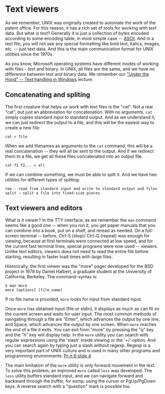 # Text viewers

As we remember, UNIX was originally created to automate the work of the patent office. For this reason, it has a rich set of tools for working with text data. But what is text? Generally it is just a collection of bytes encoded according to some encoding table, in most simple case -- [ASCII](https://en.wikipedia.org/wiki/ASCII). And in a text file, you will not see any special formatting like bold text, italics, images, etc. -- just text data. And this is the main communication format for UNIX utilities since the 1970s.

As you know, Microsoft operating systems have different modes of working with files - text and binary. In UNIX, all files are the same, and we have no difference between text and binary data. We remember our ["Under the Hood" -- Text handling in Windows](../under_the_hood/04_text_in_Windows.md) lecture.

## Concatenating and spliting

The first creature that helps us work with text files is the "cat". Not a real "cat", but just an abbreviation for concatenation. With no arguments, `cat` simply copies standard input to standard output. And as we understand it, we can just redirect the output to a file, and this will be the easiest way to create a new file:
```
cat > file
```
When we add filenames as arguments to the `cat` command, this will be a real concatenation -- they will all be sent to the output. And if we redirect them to a file, we get all these files concatenated into an output file.
```
cat f1 f2... > all
```
If we can combine something, we must be able to split it. And we have two utilities for different types of spliting:
```
tee - read from standard input and write to standard output and files
split – split a file into fixed-size pieces
```

## Text viewers and editors

What is it viewer? In the TTY interface, as we remember the `man` command seems like a good one -- when you run it, you get paper manuals that you can combine into a book, put on a shelf, and reread as needed. On a full-screen terminal -- before, Ctrl-S (stop)/ Ctrl-Q (repeat) was enough for viewing, because at first terminals were connected at low speed, and for the current fast terminal lines, special programs were now used -- viewers. Unlike text editors, viewers does not need to read the entire file before starting, resulting in faster load times with large files.

Historically, the first viewer was the "more" pager developed for the BSD project in 1978 by Daniel Halbert, a graduate student at the University of California, Berkeley. The command-syntax is:
```
$ man more
more [options] [file_name]
```
If no file name is provided, `more` looks for input from standard input.

Once `more` has obtained input (file or stdin), it displays as much as can fit on the current screen and waits for user input. The most common methods of navigating through a file are "Enter", which advances the output by one line, and Space, which advances the output by one screen.  When `more` reaches the end of a file it exits. You can exit from "more" by pressing the "q" key and the "h" key will display help. In the `more` utility you can search with regular expressions using the 'slash' inside viewing or the '+/' option. And you can search again by typing just a slash without regexp. Regexp is a very important part of UNIX culture and is used in many other programs and programming environments: [Pr-n 6 slide 4](http://sdn.ifmo.ru/education/courses/free-libre-and-open-source-software/lectures/lecture-6)

The main limitation of the `more` utility is only forward movement in the text. To solve this problem, an improved `more` called `less` was developed. The `less` utility buffers standard input, and we can navigate forward and backward through the buffer, for exmp. using the cursor or PgUp/PgDown keys. A reverse search with a "question" mark is possible too.
